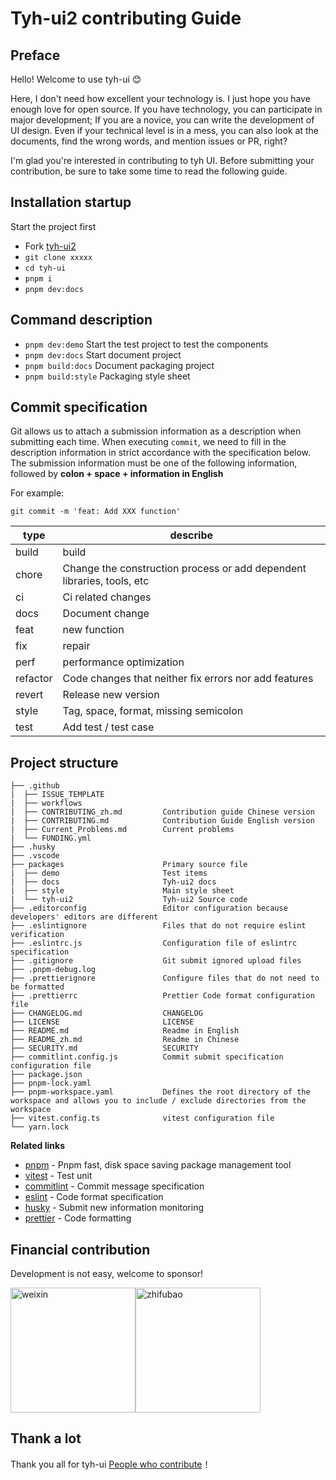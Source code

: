 # Tyh-ui2 contributing Guide

## Preface

Hello! Welcome to use tyh-ui 😊

Here, I don't need how excellent your technology is. I just hope you have enough love for open source. If you have technology, you can participate in major development; If you are a novice, you can write the development of UI design. Even if your technical level is in a mess, you can also look at the documents, find the wrong words, and mention issues or PR, right?

I'm glad you're interested in contributing to tyh UI. Before submitting your contribution, be sure to take some time to read the following guide.

## Installation startup

Start the project first

- Fork [tyh-ui2](https://github.com/Tyh2001/tyh-ui2)
- `git clone xxxxx`
- `cd tyh-ui`
- `pnpm i`
- `pnpm dev:docs`

## Command description

- `pnpm dev:demo` Start the test project to test the components
- `pnpm dev:docs` Start document project
- `pnpm build:docs` Document packaging project
- `pnpm build:style` Packaging style sheet

## Commit specification

Git allows us to attach a submission information as a description when submitting each time. When executing `commit`, we need to fill in the description information in strict accordance with the specification below. The submission information must be one of the following information, followed by **colon + space + information in English**

For example:

```shell
git commit -m 'feat: Add XXX function'
```

| type     | describe                                                               |
| -------- | ---------------------------------------------------------------------- |
| build    | build                                                                  |
| chore    | Change the construction process or add dependent libraries, tools, etc |
| ci       | Ci related changes                                                     |
| docs     | Document change                                                        |
| feat     | new function                                                           |
| fix      | repair                                                                 |
| perf     | performance optimization                                               |
| refactor | Code changes that neither fix errors nor add features                  |
| revert   | Release new version                                                    |
| style    | Tag, space, format, missing semicolon                                  |
| test     | Add test / test case                                                   |

## Project structure

```
├── .github
|  ├── ISSUE_TEMPLATE
|  ├── workflows
|  ├── CONTRIBUTING_zh.md         Contribution guide Chinese version
|  ├── CONTRIBUTING.md            Contribution Guide English version
|  ├── Current_Problems.md        Current problems
|  └── FUNDING.yml
├── .husky
├── .vscode
├── packages                      Primary source file
|  ├── demo                       Test items
|  ├── docs                       Tyh-ui2 docs
|  ├── style                      Main style sheet
|  └── tyh-ui2                    Tyh-ui2 Source code
├── .editorconfig                 Editor configuration because developers' editors are different
├── .eslintignore                 Files that do not require eslint verification
├── .eslintrc.js                  Configuration file of eslintrc specification
├── .gitignore                    Git submit ignored upload files
├── .pnpm-debug.log
├── .prettierignore               Configure files that do not need to be formatted
├── .prettierrc                   Prettier Code format configuration file
├── CHANGELOG.md                  CHANGELOG
├── LICENSE                       LICENSE
├── README.md                     Readme in English
├── README_zh.md                  Readme in Chinese
├── SECURITY.md                   SECURITY
├── commitlint.config.js          Commit submit specification configuration file
├── package.json
├── pnpm-lock.yaml
├── pnpm-workspace.yaml           Defines the root directory of the workspace and allows you to include / exclude directories from the workspace
├── vitest.config.ts              vitest configuration file
└── yarn.lock
```

**Related links**

- [pnpm](https://github.com/pnpm/pnpm) - Pnpm fast, disk space saving package management tool
- [vitest](https://github.com/vitest-dev/vitest) - Test unit
- [commitlint](https://github.com/conventional-changelog/commitlint) - Commit message specification
- [eslint](https://github.com/eslint/eslint) - Code format specification
- [husky](https://github.com/typicode/husky) - Submit new information monitoring
- [prettier](https://github.com/prettier/prettier) - Code formatting

## Financial contribution

Development is not easy, welcome to sponsor!

<img width="200px" align="center" src="https://tianyuhao.cn/images/tyh-ui/weixin.jpg" alt="weixin"><img width="200px" align="center" src="https://tianyuhao.cn/images/tyh-ui/zhifubao.jpg" alt="zhifubao">

## Thank a lot

Thank you all for tyh-ui [People who contribute](https://github.com/Tyh2001/tyh-ui2/graphs/contributors)！
